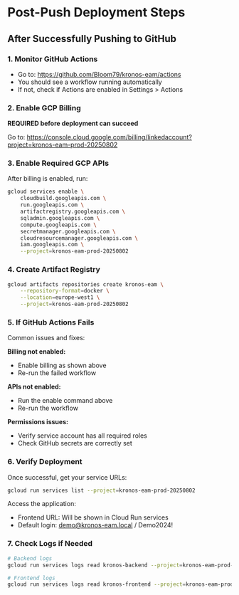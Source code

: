 # Post-Push Deployment Steps

## After Successfully Pushing to GitHub

### 1. Monitor GitHub Actions
- Go to: https://github.com/Bloom79/kronos-eam/actions
- You should see a workflow running automatically
- If not, check if Actions are enabled in Settings > Actions

### 2. Enable GCP Billing
**REQUIRED before deployment can succeed**

Go to: https://console.cloud.google.com/billing/linkedaccount?project=kronos-eam-prod-20250802

### 3. Enable Required GCP APIs
After billing is enabled, run:

```bash
gcloud services enable \
    cloudbuild.googleapis.com \
    run.googleapis.com \
    artifactregistry.googleapis.com \
    sqladmin.googleapis.com \
    compute.googleapis.com \
    secretmanager.googleapis.com \
    cloudresourcemanager.googleapis.com \
    iam.googleapis.com \
    --project=kronos-eam-prod-20250802
```

### 4. Create Artifact Registry
```bash
gcloud artifacts repositories create kronos-eam \
    --repository-format=docker \
    --location=europe-west1 \
    --project=kronos-eam-prod-20250802
```

### 5. If GitHub Actions Fails

Common issues and fixes:

**Billing not enabled:**
- Enable billing as shown above
- Re-run the failed workflow

**APIs not enabled:**
- Run the enable command above
- Re-run the workflow

**Permissions issues:**
- Verify service account has all required roles
- Check GitHub secrets are correctly set

### 6. Verify Deployment

Once successful, get your service URLs:
```bash
gcloud run services list --project=kronos-eam-prod-20250802
```

Access the application:
- Frontend URL: Will be shown in Cloud Run services
- Default login: demo@kronos-eam.local / Demo2024!

### 7. Check Logs if Needed
```bash
# Backend logs
gcloud run services logs read kronos-backend --project=kronos-eam-prod-20250802 --limit=50

# Frontend logs  
gcloud run services logs read kronos-frontend --project=kronos-eam-prod-20250802 --limit=50
```